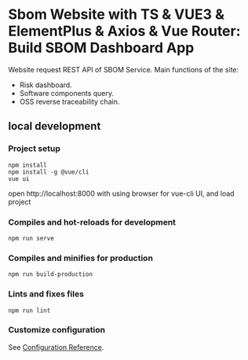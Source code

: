# Sbom Website with TS & VUE3 & ElementPlus & Axios & Vue Router: Build SBOM Dashboard App
Website request REST API of SBOM Service. Main functions of the site:
- Risk dashboard.
- Software components query.
- OSS reverse traceability chain.


## local development

### Project setup
```
npm install
npm install -g @vue/cli
vue ui
```
open http://localhost:8000 with using browser for vue-cli UI, and load project

### Compiles and hot-reloads for development
```
npm run serve
```

### Compiles and minifies for production
```
npm run build-production
```

### Lints and fixes files
```
npm run lint
```

### Customize configuration
See [Configuration Reference](https://cli.vuejs.org/config/).
